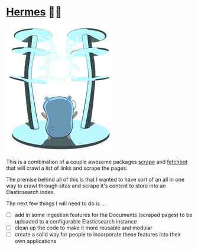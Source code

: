 # [Hermes](https://en.wikipedia.org/wiki/Hermes) 🏃💨

![Boom](./docs/static_files/power-to-the-masses.png)

This is a combination of a couple awesome packages [scrape](https://github.com/yhat/scrape) and [fetchbot](https://github.com/PuerkitoBio/fetchbot) that will crawl a list of links and scrape the pages.

The premise behind all of this is that I wanted to have sort of an all in one way to crawl through sites and scrape it's content to store into an Elasticsearch index.

The next few things I will need to do is ...
- [ ] add in some ingestion features for the Documents (scraped pages) to be uploaded to a configurable Elasticsearch instance
- [ ] clean up the code to make it more reusable and modular
- [ ] create a solid way for people to incorporate these features into their own applications
